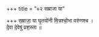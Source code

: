 +++
title = "०२ सम्राजा या"

+++
स॒म्राजा॒ या घृ॒तयो॑नी मि॒त्रश्चो॒भा वरु॑णश्च ।  
दे॒वा दे॒वेषु॑ प्रश॒स्ता ॥